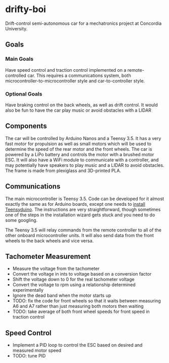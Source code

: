 # drifty-boi
Drift-control semi-autonomous car for a mechatronics project at Concordia University.

## Goals
### Main Goals
Have speed control and traction control implemented on a remote-controlled car. This requires a communications system, both microcontroller-to-microcontroller style and car-to-controller style.

### Optional Goals
Have braking control on the back wheels, as well as drift control. It would also be fun to have the car play music or avoid obstacles with a LIDAR

## Components

The car will be controlled by Arduino Nanos and a Teensy 3.5. It has a very fast motor for propulsion as well as small motors which will be used to determine the speed of the rear motor and the front wheels. The car is powered by a LiPo battery and controls the motor with a brushed motor ESC. It will also have a WiFi module to communicate with a controller, and may potentially have speakers to play music and a LIDAR to avoid obstacles. The frame is made from plexiglass and 3D-printed PLA.

## Communications

The main microcontroller is Teensy 3.5. Code can be developed for it almost exactly the same as for Arduino boards, except one needs to [install Teensyduino](https://www.pjrc.com/teensy/td_download.html). The instructions are very straightforward, though sometimes one of the steps in the installation wizard gets stuck and you need to do some googling.

The Teensy 3.5 will relay commands from the remote controller to all of the other onboard microcontroller units. It will also send data from the front wheels to the back wheels and vice versa.

## Tachometer Measurement
- Measure the voltage from the tachometer
- Convert the voltage in ints to voltage based on a conversion factor
- Shift the voltage down to 0 for the real tachometer voltage
- Convert the voltage to rpm using a relationship determined experimentally
- Ignore the dead band when the motor starts up
- TODO: fix the code for front wheels so that it waits between measuring A6 and A7 rather than just measuring both motors then waiting
- TODO: take average of both front wheel speeds for front speed in traction control

## Speed Control
- Implement a PID loop to control the ESC based on desired and measured motor speed
- TODO: tune PID